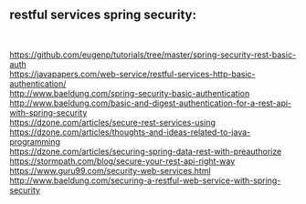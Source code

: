 
<h2> restful services spring security:</h2> </br>

https://github.com/eugenp/tutorials/tree/master/spring-security-rest-basic-auth </br>
https://javapapers.com/web-service/restful-services-http-basic-authentication/ </br>
http://www.baeldung.com/spring-security-basic-authentication </br>
http://www.baeldung.com/basic-and-digest-authentication-for-a-rest-api-with-spring-security </br>
https://dzone.com/articles/secure-rest-services-using </br>
https://dzone.com/articles/thoughts-and-ideas-related-to-java-programming </br>
https://dzone.com/articles/securing-spring-data-rest-with-preauthorize </br>
https://stormpath.com/blog/secure-your-rest-api-right-way </br>
https://www.guru99.com/security-web-services.html </br>
http://www.baeldung.com/securing-a-restful-web-service-with-spring-security </br>




